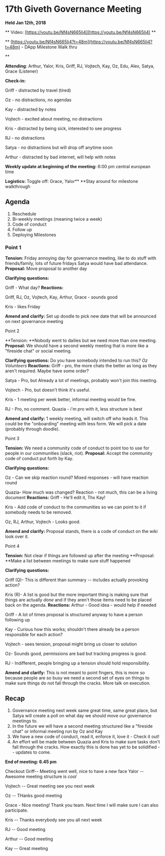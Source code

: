 # 17th Giveth Governance Meeting
**Held Jan 12th, 2018**

**
Video: [https://youtu.be/Nf4sN665Ii4](https://youtu.be/Nf4sN665Ii4) **

** [https://youtu.be/Nf4sN665Ii4?t=48m](https://youtu.be/Nf4sN665Ii4?t=48m) - DApp Milestone Walk thru

**

**Attending**: Arthur, Yalor, Kris, Griff, RJ, Vojtech, Kay, Oz, Edu, Alex, Satya, Grace (Listener)


**Check-in:**

Griff - distracted by travel (tired)

Oz - no distractions, no agendas

Kay - distracted by notes

Vojtech - excited about meeting, no distractions

Kris - distracted by being sick, interested to see progress

RJ - no distractions

Satya - no distractions but will drop off anytime soon

Arthur - distracted by bad internet, will help with notes

**Weekly update at beginning of the meeting:** 6:00 pm central european time



**Logistics:**
Toggle off: Grace, Yalor**
**Stay around for milestone walkthrough


## Agenda



1.  Reschedule
1.  Bi-weekly meetings (meaning twice a week)
1.  Code of conduct
1.  Follow up
1.  Deploying Milestones


### Point 1

**Tension:** Friday annoying day for governance meeting, like to do stuff with friends/family, lots of future fridays Satya would have bad attendance.
**Proposal:** Move proposal to another day

**Clarifying questions:**

Griff - What day?
**Reactions:**

Griff, RJ, Oz, Vojtech, Kay, Arthur, Grace - sounds good

Kris - likes Friday

**Amend and clarify:** Set up doodle to pick new date that will be announced on next governance meeting

Point 2

**Tension: **Nobody went to dailies but we need more than one meeting.
**Proposal:** We should have a second weekly meeting that is more like a "fireside chat" or social meeting.

**Clarifying questions:**
Do you have somebody intended to run this?
*Oz Volunteers*
**Reactions:**
Griff - pro, the more chats the better as long as they aren't required. Maybe have some order?

Satya - Pro, but Already a lot of meetings, probably won't join this meeting.

Vojtech - Pro, but doesn't think it's useful.

Kris - 1 meeting per week better, informal meeting would be fine.

RJ - Pro, no comment.
Quazia - i'm pro with it, less structure is best

**Amend and clarify:** 1 weekly meeting, will switch off who leads it. This could be the "onboarding" meeting with less form. We will pick a date (probably through doodle).

Point 3

**Tension:** We need a community code of conduct to point too to use for people in our communities (slack, riot).
**Proposal:** Accept the community code of conduct put forth by Kay.

**Clarifying questions:**

Oz - Can we skip reaction round? Mixed responses - will have reaction round

Quazia- How much was changed? Reaction - not much, this can be a living document
**Reactions:**
Griff - He'll edit it, Thx Kay!

Kris - Add code of conduct to the communities so we can point to it if somebody needs to be removed.

Oz, RJ, Arthur, Vojtech - Looks good.

**Amend and clarify:** Proposal stands, there is a code of conduct on the wiki look over it.

Point 4

**Tension:** Not clear if things are followed up after the meeting
**Proposal: **Make a list between meetings to make sure stuff happened

**Clarifying questions:**

Griff (Q)- This is different than summary -- includes actually provoking action?

Kris (R)-  A list is good but the more important thing is making sure that things are actually _done_ and if they aren't those items need to be placed back on the agenda.
**Reactions:**
Arthur - Good idea - would help if needed

Griff - A lot of times proposal is structured anyway to have a person following up

Kay - Curious how this works; shouldn't there already be a person responsible for each action?

Vojtech - sees tension, proposal might bring us closer to solution

Oz- Sounds good, permissions are bad but tracking progress is good.

RJ - Indifferent, people bringing up a tension should hold responsibility.

**Amend and clarify:** This is not meant to point fingers, this is more so because people are so busy we need a second set of eyes on things to make sure things do not fall through the cracks. More talk on execution.


## Recap



1.  Governance meeting next week same great time, same great place, but Satya will create a poll on what day we should move our governance meetings to.
1.  In the future we will have a second meeting structured like a "fireside chat" or informal meeting run by Oz and Kay
1.  We have a new code of conduct, read it, enforce it, love it - Check it out!
1.  An effort will be made between Quazia and Kris to make sure tasks don't fall through the cracks. How exactly this is done has yet to be solidified -- updates to come.

**End of meeting:  6.45  pm**

Checkout
Griff-- Meeting went well, nice to have a new face
Yalor --  Awesome meeting structure is _cool_

Vojtech -- Great meeting see you next week

Oz -- THanks good meeting

Grace - Nice meeting! Thank you team. Next time I will make sure I can also participate.

Kris -- Thanks everybody see you all next week

RJ -- Good meeting

Arthur -- Good meeting

Kay -- Great meeting
